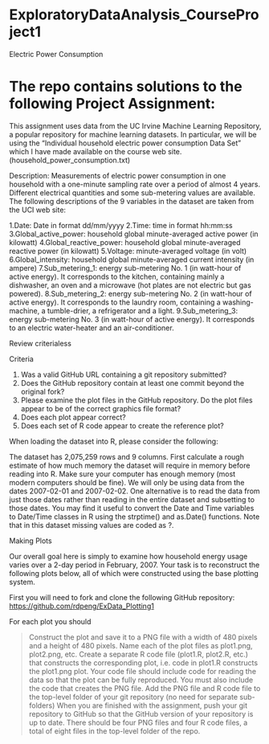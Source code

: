 # ExploratoryDataAnalysis_CourseProject1
Electric Power Consumption
# The repo contains solutions to the following Project Assignment:

This assignment uses data from the UC Irvine Machine Learning Repository, a popular repository for machine learning datasets. 
In particular, we will be using the “Individual household electric power consumption Data Set” which I have made available 
on the course web site. (household_power_consumption.txt)

Description: Measurements of electric power consumption in one household with a one-minute sampling rate 
over a period of almost 4 years. Different electrical quantities and some sub-metering values are available.
The following descriptions of the 9 variables in the dataset are taken from the UCI web site:

1.Date: Date in format dd/mm/yyyy
2.Time: time in format hh:mm:ss
3.Global_active_power: household global minute-averaged active power (in kilowatt)
4.Global_reactive_power: household global minute-averaged reactive power (in kilowatt)
5.Voltage: minute-averaged voltage (in volt)
6.Global_intensity: household global minute-averaged current intensity (in ampere)
7.Sub_metering_1: energy sub-metering No. 1 (in watt-hour of active energy). It corresponds to the kitchen, containing mainly a dishwasher, an oven and a microwave (hot plates are not electric but gas powered).
8.Sub_metering_2: energy sub-metering No. 2 (in watt-hour of active energy). It corresponds to the laundry room, containing a washing-machine, a tumble-drier, a refrigerator and a light.
9.Sub_metering_3: energy sub-metering No. 3 (in watt-hour of active energy). It corresponds to an electric water-heater and an air-conditioner.

Review criterialess 

Criteria

1. Was a valid GitHub URL containing a git repository submitted?
2. Does the GitHub repository contain at least one commit beyond the original fork?
3. Please examine the plot files in the GitHub repository. Do the plot files appear to be of the correct graphics file format?
4. Does each plot appear correct?
5. Does each set of R code appear to create the reference plot?

When loading the dataset into R, please consider the following:

The dataset has 2,075,259 rows and 9 columns. First calculate a rough estimate of how much memory the dataset will require in memory 
before reading into R. Make sure your computer has enough memory (most modern computers should be fine).
We will only be using data from the dates 2007-02-01 and 2007-02-02. One alternative is to read the data from just those 
dates rather than reading in the entire dataset and subsetting to those dates. You may find it useful to convert the 
Date and Time variables to Date/Time classes in R using the strptime()  and as.Date() functions.
Note that in this dataset missing values are coded as ?.

Making Plots

Our overall goal here is simply to examine how household energy usage varies over a 2-day period in February, 2007. 
Your task is to reconstruct the following plots below, all of which were constructed using the base plotting system.

First you will need to fork and clone the following GitHub repository: https://github.com/rdpeng/ExData_Plotting1

For each plot you should

> Construct the plot and save it to a PNG file with a width of 480 pixels and a height of 480 pixels.
> Name each of the plot files as plot1.png, plot2.png, etc.
> Create a separate R code file (plot1.R, plot2.R, etc.) that constructs the corresponding plot, 
i.e. code in plot1.R constructs the plot1.png plot. Your code file should include code for reading the data 
so that the plot can be fully reproduced. You must also include the code that creates the PNG file.
> Add the PNG file and R code file to the top-level folder of your git repository (no need for separate sub-folders)
When you are finished with the assignment, push your git repository to GitHub so that the GitHub version of your repository is up to date. 
There should be four PNG files and four R code files, a total of eight files in the top-level folder of the repo.
